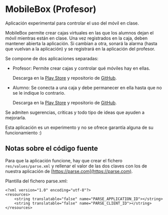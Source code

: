 # MobileBox (Profesor)

Aplicación experimental para controlar el uso del móvil en clase.

MobileBox permite crear cajas virtuales en las que los alumnos dejan el móvil mientras están en clase. Una vez registrados en la caja, deben mantener abierta la aplicación. Si cambian a otra, sonará la alarma (hasta que vuelvan a la aplicación) y se registrará en la aplicación del profesor.

Se compone de dos aplicaciones separadas:

- Profesor: Permite crear cajas y controlar qué móviles hay en ellas.

  Descarga en la [Play Store](https://play.google.com/store/apps/details?id=com.jaureguialzo.mobileboxprofesor) y repositorio de [GitHub](https://github.com/ijaureguialzo/mobilebox-profesor-android).

- Alumno: Se conecta a una caja y debe permanecer en ella hasta que no se le indique lo contrario.

    Descarga en la [Play Store](https://play.google.com/store/apps/details?id=com.jaureguialzo.mobilebox) y repositorio de [GitHub](https://github.com/ijaureguialzo/mobilebox-android).

Se admiten sugerencias, críticas y todo tipo de ideas que ayuden a mejorarla.

Esta aplicación es un experimento y no se ofrece garantía alguna de su funcionamiento :)

## Notas sobre el código fuente
Para que la aplicación funcione, hay que crear el fichero `res/values/parse.xml` y rellenar el valor de las dos claves con los de nuestra aplicación de [https://parse.com](https://parse.com).

Plantilla del fichero parse.xml:

    <?xml version="1.0" encoding="utf-8"?>
    <resources>
        <string translatable="false" name="PARSE_APPLICATION_ID"></string>
        <string translatable="false" name="PARSE_CLIENT_ID"></string>
    </resources>
